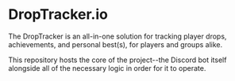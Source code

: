 
# DropTracker.io

The DropTracker is an all-in-one solution for tracking player drops, achievements, and personal best(s), for players and groups alike.

This repository hosts the core of the project--the Discord bot itself alongside all of the necessary logic in order for it to operate.


